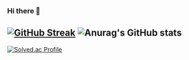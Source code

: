 ### Hi there 👋

<!--
**NyanPunch/NyanPunch** is a ✨ _special_ ✨ repository because its `README.md` (this file) appears on your GitHub profile.

Here are some ideas to get you started:

- 🔭 I’m currently working on ...
- 🌱 I’m currently learning ...
- 👯 I’m looking to collaborate on ...
- 🤔 I’m looking for help with ...
- 💬 Ask me about ...
- 📫 How to reach me: ...
- 😄 Pronouns: ...
- ⚡ Fun fact: ...
-->

[![GitHub Streak](https://streak-stats.demolab.com?user=NyanPunch&theme=transparent&hide_border=true&width=400&height=150)](https://git.io/streak-stats)
![Anurag's GitHub stats](https://github-readme-stats.vercel.app/api?username=NyanPunch&show_icons=true&theme=default)
---
[![Solved.ac Profile](http://mazassumnida.wtf/api/generate_badge?boj=kkmlouis)](https://solved.ac/kkmlouis)
